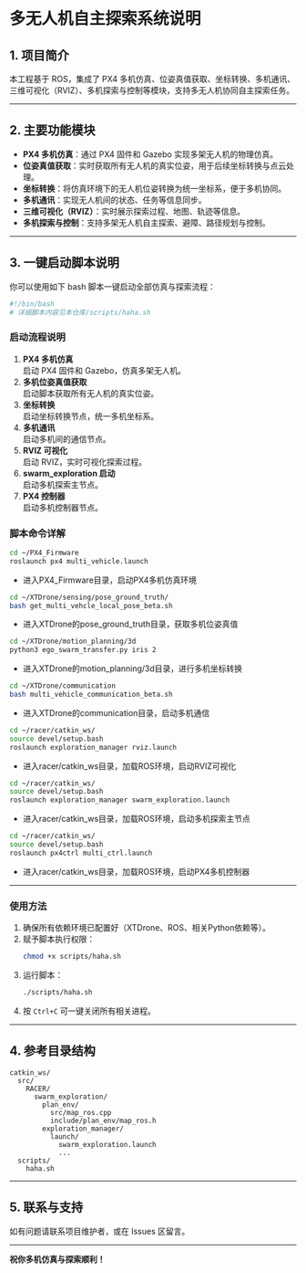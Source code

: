 # 多无人机自主探索系统说明

## 1. 项目简介

本工程基于 ROS，集成了 PX4 多机仿真、位姿真值获取、坐标转换、多机通讯、三维可视化（RVIZ）、多机探索与控制等模块，支持多无人机协同自主探索任务。

---

## 2. 主要功能模块

- **PX4 多机仿真**：通过 PX4 固件和 Gazebo 实现多架无人机的物理仿真。
- **位姿真值获取**：实时获取所有无人机的真实位姿，用于后续坐标转换与点云处理。
- **坐标转换**：将仿真环境下的无人机位姿转换为统一坐标系，便于多机协同。
- **多机通讯**：实现无人机间的状态、任务等信息同步。
- **三维可视化（RVIZ）**：实时展示探索过程、地图、轨迹等信息。
- **多机探索与控制**：支持多架无人机自主探索、避障、路径规划与控制。

---

## 3. 一键启动脚本说明

你可以使用如下 bash 脚本一键启动全部仿真与探索流程：

```bash
#!/bin/bash
# 详细脚本内容见本仓库/scripts/haha.sh
```

### 启动流程说明

1. **PX4 多机仿真**  
   启动 PX4 固件和 Gazebo，仿真多架无人机。
2. **多机位姿真值获取**  
   启动脚本获取所有无人机的真实位姿。
3. **坐标转换**  
   启动坐标转换节点，统一多机坐标系。
4. **多机通讯**  
   启动多机间的通信节点。
5. **RVIZ 可视化**  
   启动 RVIZ，实时可视化探索过程。
6. **swarm_exploration 启动**  
   启动多机探索主节点。
7. **PX4 控制器**  
   启动多机控制器节点。

### 脚本命令详解

```bash
cd ~/PX4_Firmware
roslaunch px4 multi_vehicle.launch
```
- 进入PX4_Firmware目录，启动PX4多机仿真环境


```bash
cd ~/XTDrone/sensing/pose_ground_truth/
bash get_multi_vehcle_local_pose_beta.sh
```
- 进入XTDrone的pose_ground_truth目录，获取多机位姿真值


```bash
cd ~/XTDrone/motion_planning/3d
python3 ego_swarm_transfer.py iris 2
```
- 进入XTDrone的motion_planning/3d目录，进行多机坐标转换


```bash
cd ~/XTDrone/communication
bash multi_vehicle_communication_beta.sh
```
- 进入XTDrone的communication目录，启动多机通信


```bash
cd ~/racer/catkin_ws/
source devel/setup.bash
roslaunch exploration_manager rviz.launch
```
- 进入racer/catkin_ws目录，加载ROS环境，启动RVIZ可视化


```bash
cd ~/racer/catkin_ws/
source devel/setup.bash
roslaunch exploration_manager swarm_exploration.launch
```
- 进入racer/catkin_ws目录，加载ROS环境，启动多机探索主节点


```bash
cd ~/racer/catkin_ws/
source devel/setup.bash
roslaunch px4ctrl multi_ctrl.launch
```
- 进入racer/catkin_ws目录，加载ROS环境，启动PX4多机控制器

---

### 使用方法

1. 确保所有依赖环境已配置好（XTDrone、ROS、相关Python依赖等）。
2. 赋予脚本执行权限：
   ```bash
   chmod +x scripts/haha.sh
   ```
3. 运行脚本：
   ```bash
   ./scripts/haha.sh
   ```
4. 按 `Ctrl+C` 可一键关闭所有相关进程。

---

## 4. 参考目录结构

```
catkin_ws/
  src/
    RACER/
      swarm_exploration/
        plan_env/
          src/map_ros.cpp
          include/plan_env/map_ros.h
        exploration_manager/
          launch/
            swarm_exploration.launch
            ...
  scripts/
    haha.sh
```

---

## 5. 联系与支持

如有问题请联系项目维护者，或在 Issues 区留言。

---

**祝你多机仿真与探索顺利！** 